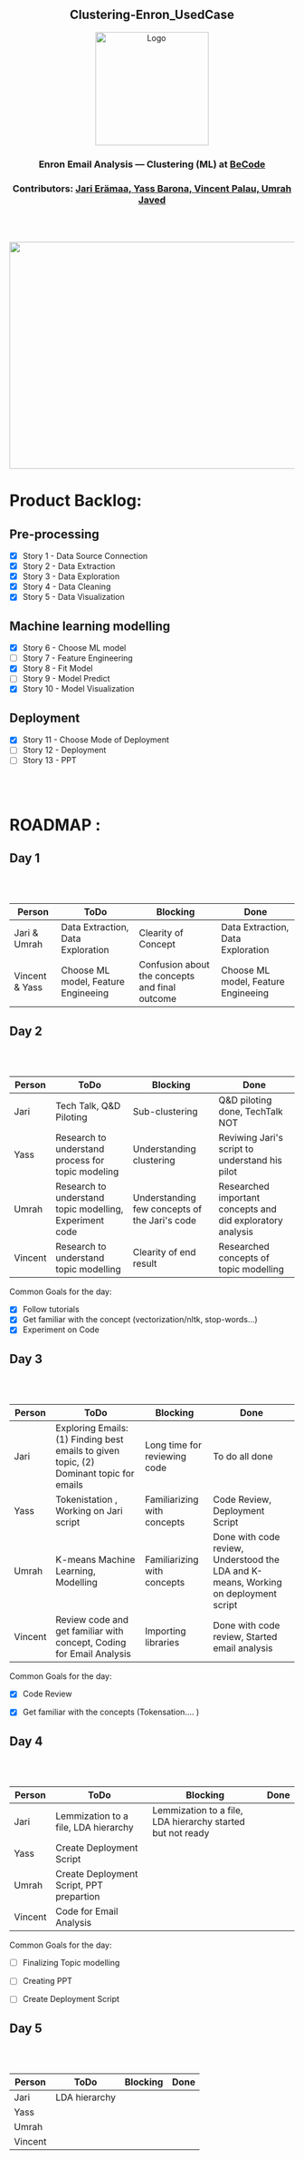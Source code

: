 <h2 align="center">Clustering-Enron_UsedCase</h2> 
<p align="center"><img src="https://becode.org/app/uploads/2021/06/logo-becode.png" alt="Logo" width="200" height="200"></a></p>
<h3 align="center"> Enron Email Analysis — Clustering (ML) at <a href="https://github.com/becodeorg"><strong>BeCode</strong></a></center>
<h3 align="center"> Contributors: <a href="https://github.com/jarieramaa">Jari Erämaa, <a href="https://github.com/yassbarona">Yass Barona, <a href="https://github.com/VincentPalau">Vincent Palau, <a href="https://github.com/UmrahJaved">Umrah Javed</a></h3><br><br>
  
<p align="center"><img src="https://user-images.githubusercontent.com/96992159/162693719-ab5c4ff5-a9d2-412e-836d-282dfd462c55.png" width="800" height="400"></p>
<h1>Product Backlog:</h1> 

## Pre-processing
- [X] Story 1 - Data Source Connection  
- [X] Story 2 - Data Extraction  
- [X] Story 3 - Data Exploration  
- [X] Story 4 - Data Cleaning  
- [X] Story 5 - Data Visualization  

## Machine learning modelling
- [X] Story 6 - Choose ML model  
- [ ] Story 7 - Feature Engineering  
- [X] Story 8 - Fit Model  
- [ ] Story 9 - Model Predict  
- [X] Story 10 - Model Visualization  

## Deployment
- [X] Story 11 - Choose Mode of Deployment  
- [ ] Story 12 - Deployment  
- [ ] Story 13 - PPT  
  
<br><br>
<h1>ROADMAP :</h1>
<h2> Day 1 </h2><br><br>  

| Person      | ToDo | Blocking       | Done   |
| ---------- | ---- | ------------- | ---------
| Jari & Umrah      | Data Extraction, Data Exploration   | Clearity of Concept      | Data Extraction, Data Exploration 
| Vincent & Yass |  Choose ML model, Feature Engineeing | Confusion about the concepts and final outcome | Choose ML model, Feature Engineeing

 
<h2> Day 2 </h2><br><br>
  
| Person      | ToDo | Blocking       | Done |
| ---------- | ---- | ------------- | ----------|
| Jari      |  Tech Talk, Q&D Piloting | Sub-clustering | Q&D piloting done, TechTalk NOT|
| Yass |   Research to understand process for topic modeling |Understanding clustering| Reviwing Jari's script to understand his pilot 
| Umrah |   Research to understand topic modelling, Experiment code| Understanding few concepts of the Jari's code  | Researched important concepts and did exploratory analysis
| Vincent      |   Research to understand topic modelling  | Clearity of end result   | Researched concepts of topic modelling

  Common Goals for the day:
  - [X] Follow tutorials
  - [X] Get familiar with the concept (vectorization/nltk, stop-words...)
  - [X] Experiment on Code

 <h2> Day 3 </h2><br><br>
  
| Person      | ToDo | Blocking       | Done |
| ---------- | ---- | ------------- | ----------|
| Jari      | Exploring Emails: (1) Finding best emails to given topic, (2) Dominant topic for emails  | Long time for reviewing code | To do all done |
| Yass | Tokenistation , Working on Jari script| Familiarizing with concepts  | Code Review, Deployment Script
| Umrah | K-means Machine Learning, Modelling  | Familiarizing with concepts | Done with code review, Understood the LDA and K-means, Working on deployment script|
| Vincent      | Review code and get familiar with concept, Coding for Email Analysis    |  Importing libraries  | Done with code review, Started email analysis 
 
  Common Goals for the day:
  - [X] Code Review
  - [X] Get familiar with the concepts (Tokensation.... )
   
 
  
  <h2> Day 4 </h2><br><br>
  
| Person      | ToDo | Blocking       | Done|
| ---------- | ---- | ------------- | --------
| Jari      | Lemmization to a file, LDA hierarchy   | Lemmization to a file, LDA hierarchy started but not ready      |
| Yass | Create Deployment Script    |  |
| Umrah |Create Deployment Script, PPT prepartion | |
| Vincent      | Code for Email Analysis     |  |
  
Common Goals for the day:
  - [ ] Finalizing Topic modelling
  - [ ] Creating PPT
  - [ ]  Create Deployment Script
    

 <h2> Day 5 </h2><br><br>
  
| Person      | ToDo | Blocking       | Done|
| ---------- | ---- | ------------- | --------
| Jari      |   LDA hierarchy |       |
| Yass |    |  |
| Umrah |   | |
| Vincent      |      |  |

  
  

